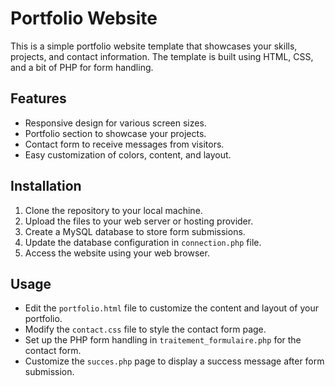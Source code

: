 # Portfolio Website

This is a simple portfolio website template that showcases your skills, projects, and contact information. The template is built using HTML, CSS, and a bit of PHP for form handling.

## Features

- Responsive design for various screen sizes.
- Portfolio section to showcase your projects.
- Contact form to receive messages from visitors.
- Easy customization of colors, content, and layout.

## Installation

1. Clone the repository to your local machine.
2. Upload the files to your web server or hosting provider.
3. Create a MySQL database to store form submissions.
4. Update the database configuration in `connection.php` file.
5. Access the website using your web browser.

## Usage

- Edit the `portfolio.html` file to customize the content and layout of your portfolio.
- Modify the `contact.css` file to style the contact form page.
- Set up the PHP form handling in `traitement_formulaire.php` for the contact form.
- Customize the `succes.php` page to display a success message after form submission.





